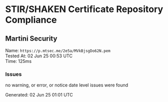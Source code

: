 # STIR/SHAKEN Certificate Repository Compliance

## Martini Security

Name: `https://p.mtsec.me/2e5a/MVkBjsgDo62N.pem`\
Tested At: 02 Jun 25 00:53 UTC\
Time: 125ms

### Issues

no warning, or error, or notice date level issues were found

Generated: 02 Jun 25 01:01 UTC